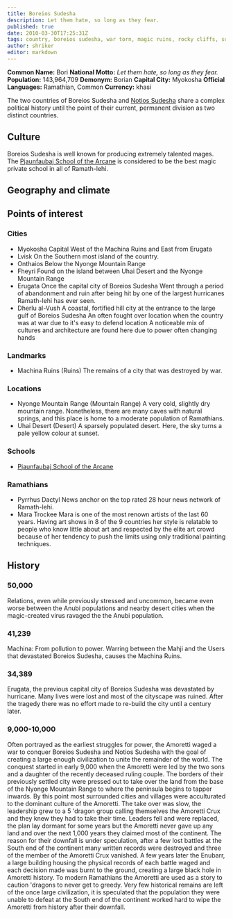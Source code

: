```yaml
---
title: Boreios Sudesha
description: Let them hate, so long as they fear.
published: true
date: 2010-03-30T17:25:31Z
tags: country, boreios sudesha, war torn, magic ruins, rocky cliffs, some desert, fearless,terracotta, thriving coastal cities, croatia
author: shriker
editor: markdown
---
```


**Common Name:** Bori
**National Motto:** *Let them hate, so long as they fear.*
**Population:** 143,964,709
**Demonym:** Borian
**Capital City:** Myokosha
**Official Languages:**	Ramathian, Common
**Currency:** khasi

The two countries of Boreios Sudesha and [Notios Sudesha](/countries/notios-sudesha) share a complex political history until the point of their current, permanent division as two distinct countries. 

## Culture

Boreios Sudesha is well known for producing extremely talented mages. The [Pjaunfaubaj School of the Arcane](/schools/pjaunfaubaj-school-of-the-arcane) is considered to be the best magic private school in all of Ramath-lehi.

## Geography and climate

## Points of interest

### Cities

- Myokosha
    Capital
    West of the Machina Ruins and East from Erugata
- Lvisk
    On the Southern most island of the country.
- Onthaios
    Below the Nyonge Mountain Range
- Fheyri
    Found on the island between Uhai Desert and the Nyonge Mountain Range
- Erugata
    Once the capital city of Boreios Sudesha
    Went through a period of abandonment and ruin after being hit by one of the largest hurricanes Ramath-lehi has ever seen.
- Dherlu al-Vush
    A coastal, fortified hill city at the entrance to the large gulf of Boreios Sudesha
    An often fought over location when the country was at war due to it's easy to defend location
    A noticeable mix of cultures and architecture are found here due to power often changing hands

### Landmarks

- Machina Ruins (Ruins)
    The remains of a city that was destroyed by war.

### Locations

- Nyonge Mountain Range (Mountain Range)
    A very cold, slightly dry mountain range. Nonetheless, there are many caves with natural springs, and this place is home to a moderate population of Ramathians.
- Uhai Desert (Desert)
    A sparsely populated desert. Here, the sky turns a pale yellow colour at sunset.

### Schools

- [Pjaunfaubaj School of the Arcane](/schools/pjaunfaubaj-school-of-the-arcane)

### Ramathians

- Pyrrhus Dactyl
    News anchor on the top rated 28 hour news network of Ramath-lehi.
- Mara Trockee
    Mara is one of the most renown artists of the last 60 years. Having art shows in 8 of the 9 countries her style is relatable to people who know little about art and respected by the elite art crowd because of her tendency to push the limits using only traditional painting techniques.

## History

### 50,000

Relations, even while previously stressed and uncommon, became even worse between the Anubi populations and nearby desert cities when the magic-created virus ravaged the the Anubi population.

### 41,239

Machina: From pollution to power. Warring between the Mahji and the Users that devastated Boreios Sudesha, causes the Machina Ruins.

### 34,389

Erugata, the previous capital city of Boreios Sudesha was devastated by hurricane. Many lives were lost and most of the cityscape was ruined. After the tragedy there was no effort made to re-build the city until a century later.

### 9,000-10,000

Often portrayed as the earliest struggles for power, the Amoretti waged a war to conquer Boreios Sudesha and Notios Sudesha with the goal of creating a large enough civilization to unite the remainder of the world. The conquest started in early 9,000 when the Amoretti were led by the two sons and a daughter of the recently deceased ruling couple. The borders of their previously settled city were pressed out to take over the land from the base of the Nyonge Mountain Range to where the peninsula begins to tapper inwards. By this point most surrounded cities and villages were acculturated to the dominant culture of the Amoretti. The take over was slow, the leadership grew to a 5 'dragon group calling themselves the Amoretti Crux and they knew they had to take their time. Leaders fell and were replaced, the plan lay dormant for some years but the Amoretti never gave up any land and over the next 1,000 years they claimed most of the continent. The reason for their downfall is under speculation, after a few lost battles at the South end of the continent many written records were destroyed and three of the member of the Amoretti Crux vanished. A few years later the Enubarr, a large building housing the physical records of each battle waged and each decision made was burnt to the ground, creating a large black hole in Amoretti history. To modern Ramathians the Amoretti are used as a story to caution 'dragons to never get to greedy. Very few historical remains are left of the once large civilization, it is speculated that the population they were unable to defeat at the South end of the continent worked hard to wipe the Amoretti from history after their downfall.